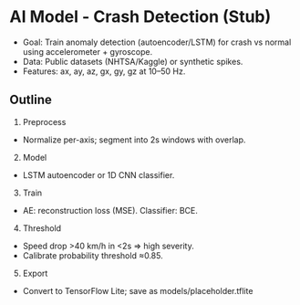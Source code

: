 # AI Model - Crash Detection (Stub)

- Goal: Train anomaly detection (autoencoder/LSTM) for crash vs normal using accelerometer + gyroscope.
- Data: Public datasets (NHTSA/Kaggle) or synthetic spikes.
- Features: ax, ay, az, gx, gy, gz at 10–50 Hz.

## Outline

1) Preprocess
- Normalize per-axis; segment into 2s windows with overlap.

2) Model
- LSTM autoencoder or 1D CNN classifier.

3) Train
- AE: reconstruction loss (MSE). Classifier: BCE.

4) Threshold
- Speed drop >40 km/h in <2s ⇒ high severity.
- Calibrate probability threshold ≈0.85.

5) Export
- Convert to TensorFlow Lite; save as models/placeholder.tflite

